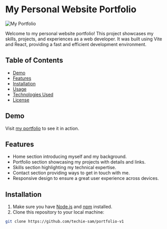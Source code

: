 # My Personal Website Portfolio

![My Portfolio](https://techiesam.vercel.app/personal-website-image )

Welcome to my personal website portfolio! This project showcases my skills, projects, and experiences as a web developer. It was built using Vite and React, providing a fast and efficient development environment.

## Table of Contents

- [Demo](#demo)
- [Features](#features)
- [Installation](#installation)
- [Usage](#usage)
- [Technologies Used](#technologies-used)
- [License](#license)

## Demo

Visit [my portfolio](https://techiesam.vercel.app) to see it in action.

## Features

- Home section introducing myself and my background.
- Portfolio section showcasing my projects with details and links.
- Skills section highlighting my technical expertise.
- Contact section providing ways to get in touch with me.
- Responsive design to ensure a great user experience across devices.

## Installation

1. Make sure you have [Node.js](https://nodejs.org) and [npm](https://www.npmjs.com/) installed.
2. Clone this repository to your local machine:

```bash
git clone https://github.com/techie-sam/portfolio-v1
